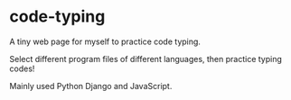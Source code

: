 # code-typing

A tiny web page for myself to practice code typing.

Select different program files of different languages, then practice typing codes!

Mainly used Python Django and JavaScript. 
